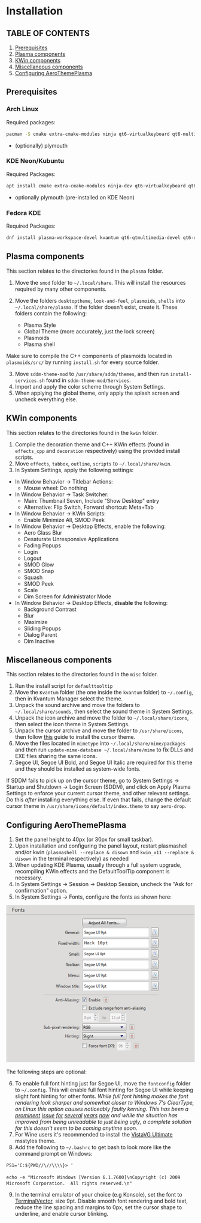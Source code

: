 # Installation

## TABLE OF CONTENTS

1. [Prerequisites](#preq)
2. [Plasma components](#plasma)
3. [KWin components](#kwin)
4. [Miscellaneous components](#misc)
5. [Configuring AeroThemePlasma](#conf)

## Prerequisites <a name="preq"></a>

### Arch Linux
Required packages:

```bash
pacman -S cmake extra-cmake-modules ninja qt6-virtualkeyboard qt6-multimedia qt6-5compat plasma-wayland-protocols plasma5support kvantum
```
- (optionally) plymouth

### KDE Neon/Kubuntu
Required Packages:

```bash
apt install cmake extra-cmake-modules ninja-dev qt6-virtualkeyboard qt6-virtualkeyboard-dev qt6-multimedia qt6-multimedia-dev qt6-5compat plasma-wayland-protocols kf6-plasma5support kf6-kcolorscheme-dev kf6-ki18n-dev kf6-kiconthemes-dev kf6-kcmutils-dev kf6-kirigami-dev libkdecorations2-dev kwin-dev kf6-kio-dev kf6-knotifications-dev kf6-ksvg-dev plasma-workspace-dev kf6-kactivities-dev gettext kvantum
```
- optionally plymouth (pre-installed on KDE Neon)

### Fedora KDE
Required Packages:

```bash
dnf install plasma-workspace-devel kvantum qt6-qtmultimedia-devel qt6-qt5compat-devel libplasma-devel qt6-qtbase-devel qt6-qtwayland-devel plasma-activities-devel kf6-kpackage-devel kf6-kglobalaccel-devel qt6-qtsvg-devel wayland-devel plasma-wayland-protocols kf6-ksvg-devel kf6-kcrash-devel kf6-kguiaddons-devel kf6-kcmutils-devel kf6-kio-devel kdecoration-devel kf6-ki18n-devel kf6-knotifications-devel kf6-kirigami-devel kf6-kiconthemes-devel cmake
```

## Plasma components <a name="plasma"></a>

This section relates to the directories found in the ```plasma``` folder.

1. Move the ```smod``` folder to ```~/.local/share```. This will install the resources required by many other components.

2. Move the folders ```desktoptheme```, ```look-and-feel```, ```plasmoids```, ```shells``` into ```~/.local/share/plasma```. If the folder doesn't exist, create it. These folders contain the following:
    - Plasma Style
    - Global Theme (more accurately, just the lock screen)
    - Plasmoids
    - Plasma shell

Make sure to compile the C++ components of plasmoids located in ```plasmoids/src/``` by running ```install.sh``` for every source folder. 

3. Move ```sddm-theme-mod``` to ```/usr/share/sddm/themes```, and then run ```install-services.sh``` found in ```sddm-theme-mod/Services```.
4. Import and apply the color scheme through System Settings. 
7. When applying the global theme, only apply the splash screen and uncheck everything else.

## KWin components <a name="kwin"></a>

This section relates to the directories found in the ```kwin``` folder.

1. Compile the decoration theme and C++ KWin effects (found in ```effects_cpp``` and ```decoration``` respectively) using the provided install scripts.
2. Move ```effects```, ```tabbox```, ```outline```, ```scripts``` to ```~/.local/share/kwin```.
3. In System Settings, apply the following settings: 
- In Window Behavior -> Titlebar Actions: 
    - Mouse wheel: Do nothing
- In Window Behavior -> Task Switcher:
    - Main: Thumbnail Seven, Include "Show Desktop" entry
    - Alternative: Flip Switch, Forward shortcut: Meta+Tab
- In Window Behavior -> KWin Scripts: 
    - Enable Minimize All, SMOD Peek
- In Window Behavior -> Desktop Effects, enable the following: 
    - Aero Glass Blur
    - Desaturate Unresponsive Applications
    - Fading Popups
    - Login
    - Logout
    - SMOD Glow
    - SMOD Snap
    - Squash
    - SMOD Peek
    - Scale
    - Dim Screen for Administrator Mode
- In Window Behavior -> Desktop Effects, **disable** the following: 
    - Background Contrast
    - Blur
    - Maximize
    - Sliding Popups
    - Dialog Parent
    - Dim Inactive

## Miscellaneous components <a name="misc"></a>

This section relates to the directories found in the ```misc``` folder.

1. Run the install script for ```defaulttooltip```
2. Move the ```Kvantum``` folder (the one inside the ```kvantum``` folder) to ```~/.config```, then in Kvantum Manager select the theme.
3. Unpack the sound archive and move the folders to ```~/.local/share/sounds```, then select the sound theme in System Settings.
4. Unpack the icon archive and move the folder to ```~/.local/share/icons```, then select the icon theme in System Settings.
5. Unpack the cursor archive and move the folder to ```/usr/share/icons```, then follow [this](https://www.youtube.com/watch?v=Dj7co2R7RKw) guide to install the cursor theme. 
5. Move the files located in ```mimetype``` into ```~/.local/share/mime/packages``` and then run ```update-mime-database ~/.local/share/mime``` to fix DLLs and EXE files sharing the same icons.
6. Segoe UI, Segoe UI Bold, and Segoe UI Italic are required for this theme and they should be installed as system-wide fonts.

If SDDM fails to pick up on the cursor theme, go to System Settings -> Startup and Shutdown -> Login Screen (SDDM), and click on Apply Plasma Settings to enforce your current cursor theme, and other relevant settings. Do this *after* installing everything else. If even that fails, change the default cursor theme in ```/usr/share/icons/default/index.theme``` to say ```aero-drop```.

## Configuring AeroThemePlasma <a name="conf"></a>

1. Set the panel height to 40px (or 30px for small taskbar).
2. Upon installation and configuring the panel layout, restart plasmashell and/or kwin (```plasmashell --replace & disown``` and ```kwin_x11 --replace & disown``` in the terminal respectively) as needed
3. When updating KDE Plasma, usually through a full system upgrade, recompiling KWin effects and the DefaultToolTip component is necessary.
4. In System Settings -> Session -> Desktop Session, uncheck the "Ask for confirmation" option.
5. In System Settings -> Fonts, configure the fonts as shown here:

<img src="screenshots/fontconfig.png">

The following steps are optional: 

6. To enable full font hinting just for Segoe UI, move the ```fontconfig``` folder to ```~/.config```. This will enable full font hinting for Segoe UI while keeping slight font hinting for other fonts. *While full font hinting makes the font rendering look sharper and somewhat closer to Windows 7's ClearType, on Linux this option causes noticeably faulty kerning. This has been a [prominent](https://github.com/OpenTTD/OpenTTD/issues/11765) [issue](https://gitlab.gnome.org/GNOME/pango/-/issues/656) [for](https://gitlab.gnome.org/GNOME/pango/-/issues/463) [several](https://gitlab.gnome.org/GNOME/pango/-/issues/404) [years](https://github.com/harfbuzz/harfbuzz/issues/2394) [now](https://www.phoronix.com/news/HarfBuzz-Hinting-Woe) and while the situation has improved from being unreadable to just being ugly, a complete solution for this doesn't seem to be coming anytime soon.*
7. For Wine users it's recommended to install the [VistaVG Ultimate](https://www.deviantart.com/vishal-gupta/art/VistaVG-Ultimate-57715902) msstyles theme.
8. Add the following to ```~/.bashrc``` to get bash to look more like the command prompt on Windows:

```
PS1='C:${PWD//\//\\\\}> '

echo -e "Microsoft Windows [Version 6.1.7600]\nCopyright (c) 2009 Microsoft Corporation.  All rights reserved.\n"
```

9. In the terminal emulator of your choice (e.g Konsole), set the font to [TerminalVector](https://www.yohng.com/software/terminalvector.html), size 9pt. Disable smooth font rendering and bold text, reduce the line spacing and margins to 0px, set the cursor shape to underline, and enable cursor blinking. 

